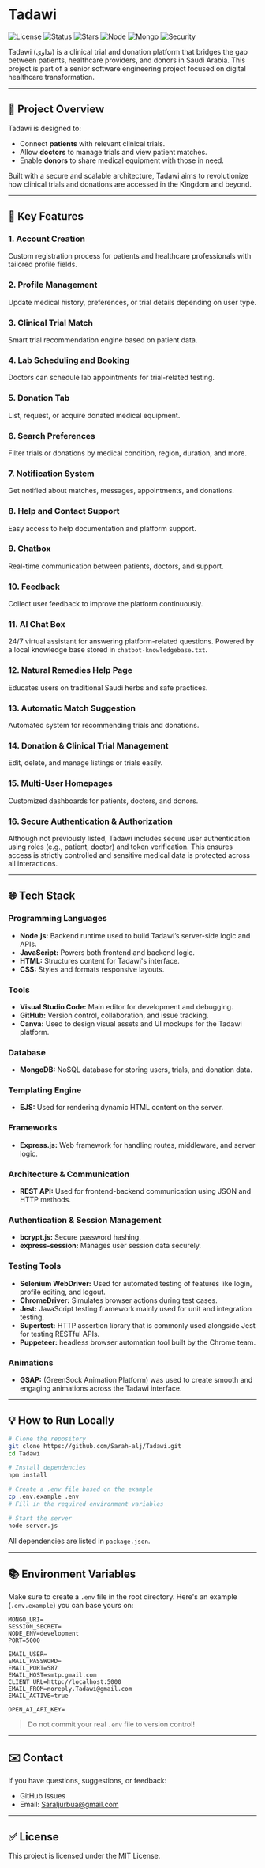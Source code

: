 # Tadawi

![License](https://img.shields.io/badge/license-MIT-green)
![Status](https://img.shields.io/badge/status-active-success)
![Stars](https://img.shields.io/github/stars/Sarah-alj/Tadawi)
![Node](https://img.shields.io/badge/node.js-18.x-brightgreen)
![Mongo](https://img.shields.io/badge/MongoDB-database-success)
![Security](https://img.shields.io/badge/security-secure-blue)

Tadawi (تداوي) is a clinical trial and donation platform that bridges the gap between patients, healthcare providers, and donors in Saudi Arabia. This project is part of a senior software engineering project focused on digital healthcare transformation.

---

## 🚀 Project Overview

Tadawi is designed to:
- Connect **patients** with relevant clinical trials.
- Allow **doctors** to manage trials and view patient matches.
- Enable **donors** to share medical equipment with those in need.

Built with a secure and scalable architecture, Tadawi aims to revolutionize how clinical trials and donations are accessed in the Kingdom and beyond.

---

## 🔧 Key Features

### 1. Account Creation
Custom registration process for patients and healthcare professionals with tailored profile fields.

### 2. Profile Management
Update medical history, preferences, or trial details depending on user type.

### 3. Clinical Trial Match
Smart trial recommendation engine based on patient data.

### 4. Lab Scheduling and Booking
Doctors can schedule lab appointments for trial-related testing.

### 5. Donation Tab
List, request, or acquire donated medical equipment.

### 6. Search Preferences
Filter trials or donations by medical condition, region, duration, and more.

### 7. Notification System
Get notified about matches, messages, appointments, and donations.

### 8. Help and Contact Support
Easy access to help documentation and platform support.

### 9. Chatbox
Real-time communication between patients, doctors, and support.

### 10. Feedback
Collect user feedback to improve the platform continuously.

### 11. AI Chat Box
24/7 virtual assistant for answering platform-related questions.  Powered by a local knowledge base stored in `chatbot-knowledgebase.txt`.

### 12. Natural Remedies Help Page
Educates users on traditional Saudi herbs and safe practices.

### 13. Automatic Match Suggestion
Automated system for recommending trials and donations.

### 14. Donation & Clinical Trial Management
Edit, delete, and manage listings or trials easily.

### 15. Multi-User Homepages
Customized dashboards for patients, doctors, and donors.

### 16. Secure Authentication & Authorization
Although not previously listed, Tadawi includes secure user authentication using roles (e.g., patient, doctor) and token verification. This ensures access is strictly controlled and sensitive medical data is protected across all interactions.

---

## 🌐 Tech Stack

### Programming Languages
- **Node.js:** Backend runtime used to build Tadawi’s server-side logic and APIs.
- **JavaScript:** Powers both frontend and backend logic.
- **HTML:** Structures content for Tadawi's interface.
- **CSS:** Styles and formats responsive layouts.

### Tools
- **Visual Studio Code:** Main editor for development and debugging.
- **GitHub:** Version control, collaboration, and issue tracking.
- **Canva:** Used to design visual assets and UI mockups for the Tadawi platform. 

### Database
- **MongoDB:** NoSQL database for storing users, trials, and donation data.

### Templating Engine
- **EJS:** Used for rendering dynamic HTML content on the server.

### Frameworks
- **Express.js:** Web framework for handling routes, middleware, and server logic.

### Architecture & Communication
- **REST API:** Used for frontend-backend communication using JSON and HTTP methods.

### Authentication & Session Management
- **bcrypt.js:** Secure password hashing.
- **express-session:** Manages user session data securely.

### Testing Tools
- **Selenium WebDriver:** Used for automated testing of features like login, profile editing, and logout.
- **ChromeDriver:** Simulates browser actions during test cases.
- **Jest:** JavaScript testing framework mainly used for unit and integration testing.
- **Supertest:** HTTP assertion library that is commonly used alongside Jest for testing RESTful APIs.
- **Puppeteer:** headless browser automation tool built by the Chrome team.

### Animations
- **GSAP:** (GreenSock Animation Platform) was used to create smooth and engaging animations across the Tadawi interface.

---


## 💡 How to Run Locally

```bash
# Clone the repository
git clone https://github.com/Sarah-alj/Tadawi.git
cd Tadawi

# Install dependencies
npm install

# Create a .env file based on the example
cp .env.example .env
# Fill in the required environment variables

# Start the server
node server.js
```

All dependencies are listed in `package.json`.

---

## 📚 Environment Variables
Make sure to create a `.env` file in the root directory. Here's an example (`.env.example`) you can base yours on:

```env
MONGO_URI=
SESSION_SECRET=
NODE_ENV=development
PORT=5000

EMAIL_USER=
EMAIL_PASSWORD=
EMAIL_PORT=587
EMAIL_HOST=smtp.gmail.com
CLIENT_URL=http://localhost:5000
EMAIL_FROM=noreply.Tadawi@gmail.com
EMAIL_ACTIVE=true

OPEN_AI_API_KEY=
```

> Do not commit your real `.env` file to version control!

---

## ✉️ Contact
If you have questions, suggestions, or feedback:
- GitHub Issues
- Email: Saraljurbua@gmail.com

---

## ✅ License
This project is licensed under the MIT License.
